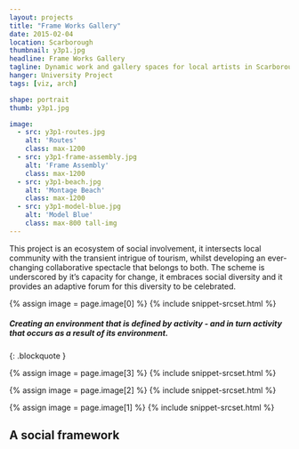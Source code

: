 ```yaml
---
layout: projects
title: "Frame Works Gallery"
date: 2015-02-04
location: Scarborough
thumbnail: y3p1.jpg
headline: Frame Works Gallery
tagline: Dynamic work and gallery spaces for local artists in Scarborough
hanger: University Project
tags: [viz, arch]

shape: portrait
thumb: y3p1.jpg

image:
  - src: y3p1-routes.jpg
    alt: 'Routes'
    class: max-1200
  - src: y3p1-frame-assembly.jpg
    alt: 'Frame Assembly'
    class: max-1200
  - src: y3p1-beach.jpg
    alt: 'Montage Beach'
    class: max-1200
  - src: y3p1-model-blue.jpg
    alt: 'Model Blue'
    class: max-800 tall-img
---
```


This project is an ecosystem of social involvement, it intersects local community with the transient intrigue of tourism, whilst developing an ever-changing collaborative spectacle that belongs to both. The scheme is underscored by it’s capacity for change, it embraces social diversity and it provides an adaptive forum for this diversity to be celebrated.

{% assign image = page.image[0] %}
{% include snippet-srcset.html %}

##### Creating an environment that is defined by activity - and in turn activity that occurs as a result of its environment.
{: .blockquote }

{% assign image = page.image[3] %}
{% include snippet-srcset.html %}

{% assign image = page.image[2] %}
{% include snippet-srcset.html %}

{% assign image = page.image[1] %}
{% include snippet-srcset.html %}

## A social framework

